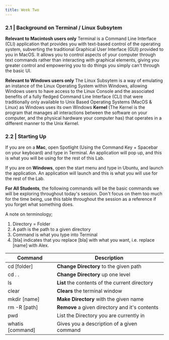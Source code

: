 ```yaml
---
title: Week Two
---
```


[//]: # (This is week two of the Code Cadets Year Seven program)

### 2.1 | Background on Terminal / Linux Subsytem

**Relevant to Macintosh users only** Terminal is a Command Line Interface (CLI) application that provides you with text-based control of the operating system, subverting the traditional Graphical User Interface (GUI) provided to you in MacOS. It allows you to control aspects of your computer through text commands rather than interacting with graphical elements, giving you greater control and empowering you to do things you simply can't through the basic UI.

**Relevant to Windows users only** The Linux Subsytem is a way of emulating an instance of the Linux Operating System within Windows, allowing Windows users to have access to the Linux Console and the associated benefits of a fully fledged Command Line Interface (CLI) that were traditionally only available to Unix Based Operating Systems (MacOS & Linux) as Windows uses its own Windows **Kernel** (The Kernel is the program that manages all interactions between the software on your computer, and the physical hardware your computer has) that operates in a different manner to the Unix Kernel.

### 2.2 | Starting Up

If you are on a **Mac**, open Spotlight (Using the Command Key + Spacebar on your keyboard) and type in Terminal. An application will pop up, and this is what you will be using for the rest of this Lab.

If you are on **Windows**, open the start menu and type in Ubuntu, and launch the application. An application will launch and this is what you will use for the rest of the Lab.

**For All Students**, the following commands will be the basic commands we will be exploring throughout today's session. Don't focus on them too much for the time being, use this table throughout the session as a reference if you forget what something does.

A note on terminology;
1. Directory = Folder
2. A path is the path to a given directory
3. Command is what you type into Terminal
4. [bla] indicates that you replace [bla] with what you want, i.e. replace [name] with Alex.

| Command | Description |
|---------|-------------|
| cd [folder]| **Change Directory** to the given path |
| cd . .  | **Change Directory** up one level
| ls      | **List** the contents of the current directory |
| clear   | **Clears** the terminal window |
| mkdir [name]  | **Make Directory** with the given name |
| rm -R [path]  | **Remove** a given directory and it's contents |
| pwd | List the Directory you are currently in |
| whatis [command] | Gives you a description of a given command |

